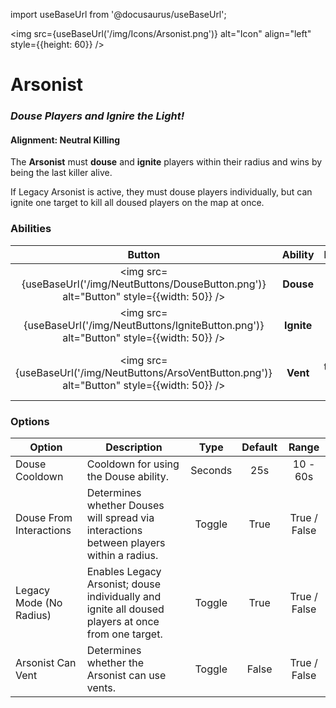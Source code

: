 import useBaseUrl from '@docusaurus/useBaseUrl';

<img src={useBaseUrl('/img/Icons/Arsonist.png')} alt="Icon" align="left" style={{height: 60}} />

# Arsonist

### _Douse Players and Ignire the Light!_

#### **Alignment:** Neutral Killing

The **Arsonist** must **douse** and **ignite** players within their radius and wins by being the last killer alive.

If Legacy Arsonist is active, they must douse players individually, but can ignite one target to kill all doused players on the map at once.

### Abilities

|                                              Button                                              |  Ability   |               Description               |        Type        |
| :----------------------------------------------------------------------------------------------: | :--------: | :-------------------------------------: | :----------------: |
|  <img src={useBaseUrl('/img/NeutButtons/DouseButton.png')} alt="Button" style={{width: 50}} />   | **Douse**  |       Douse a player in gasoline.       | Player Interaction |
|  <img src={useBaseUrl('/img/NeutButtons/IgniteButton.png')} alt="Button" style={{width: 50}} />  | **Ignite** |          Kill doused players.           | Player Interaction |
| <img src={useBaseUrl('/img/NeutButtons/ArsoVentButton.png')} alt="Button" style={{width: 50}} /> |  **Vent**  | If enabled, the Arsonist can use vents. | Player Interaction |


### Options

| Option                  | Description                                                                                        |  Type   | Default |    Range     |
| ----------------------- | -------------------------------------------------------------------------------------------------- | :-----: | :-----: | :----------: |
| Douse Cooldown          | Cooldown for using the Douse ability.                                                              | Seconds |   25s   |   10 - 60s   |
| Douse From Interactions | Determines whether Douses will spread via interactions between players within a radius.            | Toggle  |  True   | True / False |
| Legacy Mode (No Radius) | Enables Legacy Arsonist; douse individually and ignite all doused players at once from one target. | Toggle  |  True   | True / False |
| Arsonist Can Vent       | Determines whether the Arsonist can use vents.                                                     | Toggle  |  False  | True / False |
